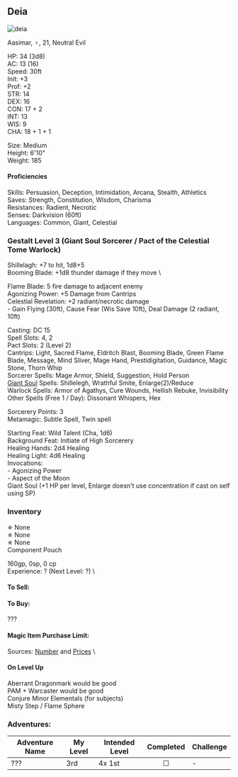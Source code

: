 ## Deia
![deia](https://user-images.githubusercontent.com/57691070/174911183-2a3b05d8-6423-4caf-b3ac-a2b0a3b90a2c.png)

Aasimar, ♀, 21, Neutral Evil

HP: 34 (3d8) \
AC: 13 (16) \
Speed: 30ft \
Init: +3 \
Prof: +2 \
STR: 14 \
DEX: 16 \
CON: 17 + 2\
INT: 13 \
WIS: 9 \
CHA: 18 + 1 + 1

Size: Medium \
Height: 6'10" \
Weight: 185 

#### Proficiencies
Skills: Persuasion, Deception, Intimidation, Arcana, Stealth, Athletics \
Saves: Strength, Constitution, Wisdom, Charisma \
Resistances: Radient, Necrotic \
Senses: Darkvision (60ft) \
Languages: Common, Giant, Celestial 

### Gestalt Level 3 (Giant Soul Sorcerer / Pact of the Celestial Tome Warlock) 

Shillelagh: +7 to hit, 1d8+5 \
Booming Blade: +1d8 thunder damage if they move \

Flame Blade: 5 fire damage to adjacent enemy \
Agonizing Power: +5 Damage from Cantrips \
Celestial Revelation: +2 radiant/necrotic damage \
\- Gain Flying (30ft), Cause Fear (Wis Save 10ft), Deal Damage (2 radiant, 10ft)


Casting: DC 15 \
Spell Slots: 4, 2 \
Pact Slots: 2 (Level 2) \
Cantrips: Light, Sacred Flame, Eldritch Blast, Booming Blade, Green Flame Blade, Message, Mind Sliver, Mage Hand, Prestidigitation, Guidance, Magic Stone, Thorn Whip \
Sorcerer Spells: Mage Armor, Shield, Suggestion, Hold Person \
[Giant Soul](https://homebrewery.naturalcrit.com/share/HytFzPl9N) Spells: Shillelegh, Wrathful Smite, Enlarge(2)/Reduce  \
Warlock Spells: Armor of Agathys, Cure Wounds, Hellish Rebuke, Invisibility \
Other Spells (Free 1 / Day): Dissonant Whispers, Hex

Sorcerery Points: 3 \
Metamagic: Subtle Spell, Twin spell

Starting Feat: Wild Talent (Cha, 1d6) \
Background Feat: Initiate of High Sorcerery \
Healing Hands: 2d4 Healing \
Healing Light: 4d6 Healing \
Invocations: \
\- Agonizing Power \
\- Aspect of the Moon \
Giant Soul (+1 HP per level, Enlarge doesn't use concentration if cast on self using SP)


### Inventory
✯ None \
✯ None \
✯ None \
Component Pouch

160gp, 0sp, 0 cp \
Experience: ? (Next Level: ?) \

#### To Sell: 

#### To Buy:
???

#### Magic Item Purchase Limit: 
Sources: [Number](https://rpg.stackexchange.com/questions/89814/how-rare-are-magic-items-and-how-many-should-i-be-handing-out) and [Prices](https://drive.google.com/file/d/0B8XAiXpOfz9cMWt1RTBicmpmUDg/view?resourcekey=0-ceHUken0_UhQ3Apa6g4SJA) \


#### On Level Up
Aberrant Dragonmark would be good \
PAM + Warcaster would be good \
Conjure Minor Elementals (for subjects) \
Misty Step / Flame Sphere 

### Adventures:
| Adventure Name          | My Level | Intended Level | Completed | Challenge |
| ------------------------- | ------ | -------------- |:---:|-----|
| ??? |  3rd   | 4x 1st         | ☐ | - |


